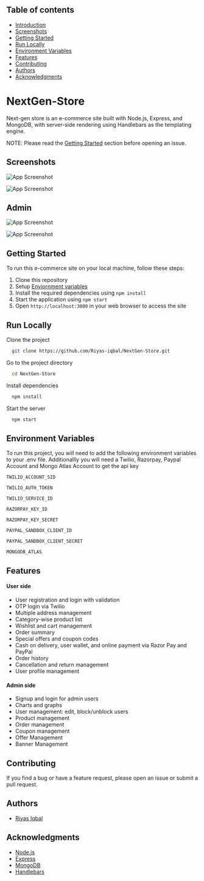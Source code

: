 
## Table of contents

- [Introduction](#NextGen-Store)
- [Screenshots](#Screenshots)
- [Getting Started](#getting-started)
- [Run Locally](#Run-Locally)
- [Environment Variables](#Environment-Variables)
- [Features](#features)
- [Contributing](#contributing)
- [Authors](#authors)
- [Acknowledgments](#acknowledgments)


# NextGen-Store
Next-gen store is an e-commerce site built with Node.js, Express, and MongoDB, with server-side rendering using Handlebars as the templating engine.

NOTE: Please read the [Getting Started](#getting-started) section before opening an issue.

## Screenshots

![App Screenshot](https://live.staticflickr.com/65535/52740168784_5d2b7bea7a_z.jpg)

![App Screenshot](https://live.staticflickr.com/65535/52740168779_43caf750e6_z.jpg)

## Admin

![App Screenshot](https://live.staticflickr.com/65535/52740168749_7b419cf5af_z.jpg)

![App Screenshot](https://live.staticflickr.com/65535/52740327795_c9989ee26a_z.jpg)





## Getting Started

To run this e-commerce site on your local machine, follow these steps:

1. Clone this repository
2. Setup [Enviornment variables](#Environment-Variables) 
3. Install the required dependencies using `npm install`
4. Start the application using `npm start`
6. Open `http://localhost:3000` in your web browser to access the site

## Run Locally

Clone the project

```bash
  git clone https://github.com/Riyas-iqbal/NextGen-Store.git
```

Go to the project directory

```bash
  cd NextGen-Store
```

Install dependencies

```bash
  npm install
```

Start the server

```bash
  npm start
```

## Environment Variables

To run this project, you will need to add the following environment variables to your .env file. Additionallly you will need a Twilio, Razorpay, Paypal Account and Mongo Atlas Account to get the api key

`TWILIO_ACCOUNT_SID`

`TWILIO_AUTH_TOKEN`

`TWILIO_SERVICE_ID`

`RAZORPAY_KEY_ID`

`RAZORPAY_KEY_SECRET`

`PAYPAL_SANDBOX_CLIENT_ID`

`PAYPAL_SANDBOX_CLIENT_SECRET`

`MONGODB_ATLAS`


## Features

#### User side

* User registration and login with validation
* OTP login via Twilio
* Multiple address management
* Category-wise product list
* Wishlist and cart management
* Order summary
* Special offers and coupon codes
* Cash on delivery, user wallet, and online payment via Razor Pay and PayPal
* Order history
* Cancellation and return management
* User profile management

#### Admin side

* Signup and login for admin users
* Charts and graphs
* User management: edit, block/unblock users
* Product management
* Order management
* Coupon management
* Offer Management
* Banner Management

## Contributing

If you find a bug or have a feature request, please open an issue or submit a pull request.

## Authors

* [Riyas Iqbal](https://github.com/riyas-iqbal)

## Acknowledgments

* [Node.js](https://nodejs.org/)
* [Express](https://expressjs.com/)
* [MongoDB](https://www.mongodb.com/)
* [Handlebars](https://handlebarsjs.com/)
